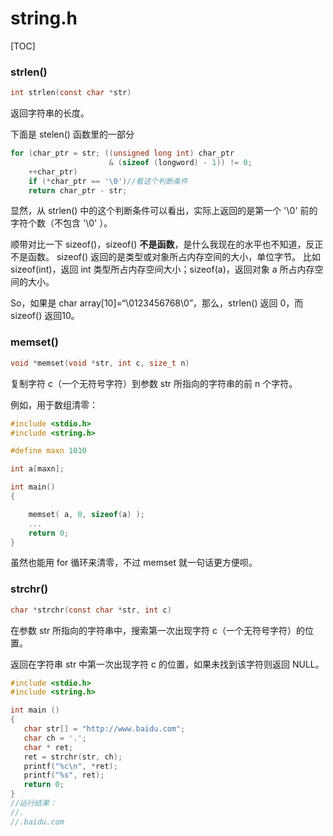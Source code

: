 # string.h

[TOC]

### strlen()

~~~C
int strlen(const char *str)
~~~

返回字符串的长度。

下面是 stelen() 函数里的一部分

```c
for (char_ptr = str; ((unsigned long int) char_ptr
                      & (sizeof (longword) - 1)) != 0;
	++char_ptr)
	if (*char_ptr == '\0')//看这个判断条件
	return char_ptr - str;
```

显然，从 strlen() 中的这个判断条件可以看出，实际上返回的是第一个 '\0' 前的字符个数（不包含 '\0' ）。

顺带对比一下 sizeof()，sizeof() **不是函数**，是什么我现在的水平也不知道，反正不是函数。
sizeof() 返回的是类型或对象所占内存空间的大小，单位字节。
比如 sizeof(int)，返回 int 类型所占内存空间大小；sizeof(a)，返回对象 a 所占内存空间的大小。

So，如果是 char array[10]=“\0123456768\0”，那么，strlen() 返回 0，而 sizeof() 返回10。

### memset()

~~~C
void *memset(void *str, int c, size_t n)
~~~

复制字符 c（一个无符号字符）到参数 str 所指向的字符串的前 n 个字符。

例如，用于数组清零：

~~~c
#include <stdio.h>
#include <string.h>

#define maxn 1010

int a[maxn];

int main()
{

    memset( a, 0, sizeof(a) );
    ...
    return 0;
}
~~~

虽然也能用 for 循环来清零，不过 memset 就一句话更方便呗。

### strchr()

~~~c
char *strchr(const char *str, int c)
~~~

在参数 str 所指向的字符串中，搜索第一次出现字符 c（一个无符号字符）的位置。

返回在字符串 str 中第一次出现字符 c 的位置，如果未找到该字符则返回 NULL。

~~~c
#include <stdio.h>
#include <string.h>

int main ()
{
   char str[] = "http://www.baidu.com";
   char ch = '.';
   char * ret;
   ret = strchr(str, ch);
   printf("%c\n", *ret);
   printf("%s", ret);
   return 0;
}
//运行结果：
//.
//.baidu.com
~~~

